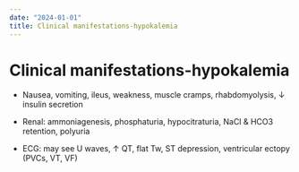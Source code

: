 ```yaml
---
date: "2024-01-01"
title: Clinical manifestations-hypokalemia
---
```


# Clinical manifestations-hypokalemia

* Nausea, vomiting, ileus, weakness, muscle cramps, rhabdomyolysis, ↓ insulin secretion

* Renal: ammoniagenesis, phosphaturia, hypocitraturia, NaCl & HCO3 retention, polyuria

* ECG: may see U waves, ↑ QT, flat Tw, ST depression, ventricular ectopy (PVCs, VT, VF)
